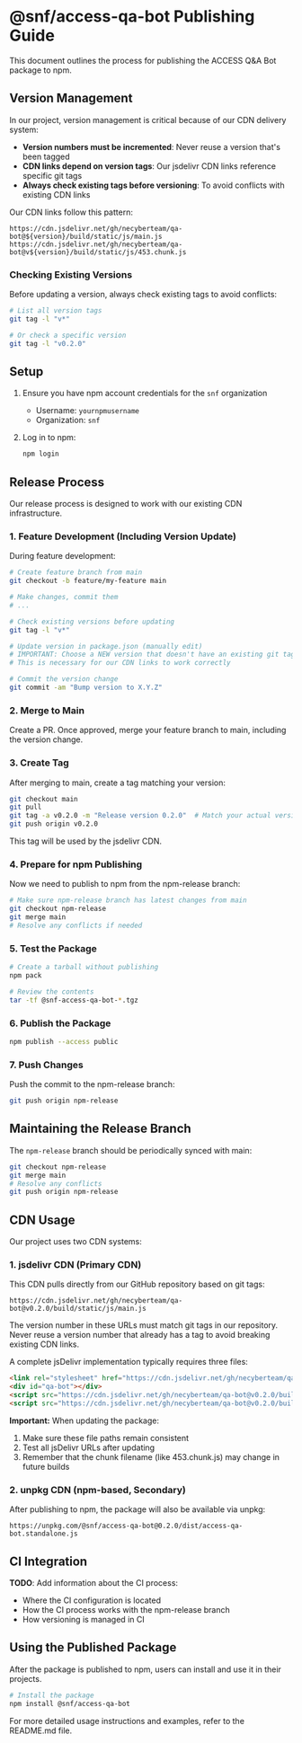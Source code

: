 # @snf/access-qa-bot Publishing Guide

This document outlines the process for publishing the ACCESS Q&A Bot package to npm.

## Version Management

In our project, version management is critical because of our CDN delivery system:

- **Version numbers must be incremented**: Never reuse a version that's been tagged
- **CDN links depend on version tags**: Our jsdelivr CDN links reference specific git tags
- **Always check existing tags before versioning**: To avoid conflicts with existing CDN links

Our CDN links follow this pattern:
```
https://cdn.jsdelivr.net/gh/necyberteam/qa-bot@${version}/build/static/js/main.js
https://cdn.jsdelivr.net/gh/necyberteam/qa-bot@v${version}/build/static/js/453.chunk.js
```

### Checking Existing Versions

Before updating a version, always check existing tags to avoid conflicts:

```bash
# List all version tags
git tag -l "v*"

# Or check a specific version
git tag -l "v0.2.0"
```

## Setup

1. Ensure you have npm account credentials for the `snf` organization
   - Username: `yournpmusername`
   - Organization: `snf`

2. Log in to npm:
   ```bash
   npm login
   ```

## Release Process

Our release process is designed to work with our existing CDN infrastructure.

### 1. Feature Development (Including Version Update)

During feature development:

```bash
# Create feature branch from main
git checkout -b feature/my-feature main

# Make changes, commit them
# ...

# Check existing versions before updating
git tag -l "v*"

# Update version in package.json (manually edit)
# IMPORTANT: Choose a NEW version that doesn't have an existing git tag
# This is necessary for our CDN links to work correctly

# Commit the version change
git commit -am "Bump version to X.Y.Z"
```

### 2. Merge to Main

Create a PR. Once approved, merge your feature branch to main, including the version change.

### 3. Create Tag

After merging to main, create a tag matching your version:

```bash
git checkout main
git pull
git tag -a v0.2.0 -m "Release version 0.2.0"  # Match your actual version
git push origin v0.2.0
```

This tag will be used by the jsdelivr CDN.

### 4. Prepare for npm Publishing

Now we need to publish to npm from the npm-release branch:

```bash
# Make sure npm-release branch has latest changes from main
git checkout npm-release
git merge main
# Resolve any conflicts if needed
```

### 5. Test the Package

```bash
# Create a tarball without publishing
npm pack

# Review the contents
tar -tf @snf-access-qa-bot-*.tgz
```

### 6. Publish the Package

```bash
npm publish --access public
```

### 7. Push Changes

Push the commit to the npm-release branch:

```bash
git push origin npm-release
```

## Maintaining the Release Branch

The `npm-release` branch should be periodically synced with main:

```bash
git checkout npm-release
git merge main
# Resolve any conflicts
git push origin npm-release
```

## CDN Usage

Our project uses two CDN systems:

### 1. jsdelivr CDN (Primary CDN)

This CDN pulls directly from our GitHub repository based on git tags:

```
https://cdn.jsdelivr.net/gh/necyberteam/qa-bot@v0.2.0/build/static/js/main.js
```

The version number in these URLs must match git tags in our repository. Never reuse a version number that already has a tag to avoid breaking existing CDN links.

A complete jsDelivr implementation typically requires three files:
```html
<link rel="stylesheet" href="https://cdn.jsdelivr.net/gh/necyberteam/qa-bot@v0.2.0/build/static/css/main.css">
<div id="qa-bot"></div>
<script src="https://cdn.jsdelivr.net/gh/necyberteam/qa-bot@v0.2.0/build/static/js/main.js"></script>
<script src="https://cdn.jsdelivr.net/gh/necyberteam/qa-bot@v0.2.0/build/static/js/453.chunk.js"></script>
```

**Important:** When updating the package:
1. Make sure these file paths remain consistent
2. Test all jsDelivr URLs after updating
3. Remember that the chunk filename (like 453.chunk.js) may change in future builds

### 2. unpkg CDN (npm-based, Secondary)

After publishing to npm, the package will also be available via unpkg:

```
https://unpkg.com/@snf/access-qa-bot@0.2.0/dist/access-qa-bot.standalone.js
```

## CI Integration

**TODO**: Add information about the CI process:
- Where the CI configuration is located
- How the CI process works with the npm-release branch
- How versioning is managed in CI

## Using the Published Package

After the package is published to npm, users can install and use it in their projects.

```bash
# Install the package
npm install @snf/access-qa-bot
```

For more detailed usage instructions and examples, refer to the README.md file.